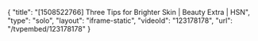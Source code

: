 {
    "title": "[1508522766] Three Tips for Brighter Skin | Beauty Extra | HSN",
    "type": "solo",
    "layout": "iframe-static",
    "videoId": "123178178",
    "url": "\/tvpembed\/123178178"
}